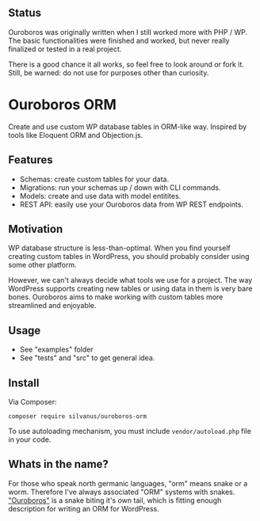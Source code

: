## Status

Ouroboros was originally written when I still worked more with PHP / WP. The basic functionalities were finished and worked, but never really finalized or tested in a real project.

There is a good chance it all works, so feel free to look around or fork it. Still, be warned: do not use for purposes other than curiosity.

# Ouroboros ORM

Create and use custom WP database tables in ORM-like way. Inspired by tools like Eloquent ORM and Objection.js.

## Features

- Schemas: create custom tables for your data.
- Migrations: run your schemas up / down with CLI commands.
- Models: create and use data with model entitites.
- REST API: easily use your Ouroboros data from WP REST endpoints.

## Motivation

WP database structure is less-than-optimal. When you find yourself creating custom tables in WordPress, you should probably consider using some other platform.

However, we can't always decide what tools we use for a project. The way WordPress supports creating new tables or using data in them is very bare bones. Ouroboros aims to make working with custom tables more streamlined and enjoyable.

## Usage

- See "examples" folder
- See "tests" and "src" to get general idea.

## Install

Via Composer:

`composer require silvanus/ouroboros-orm`

To use autoloading mechanism, you must include `vendor/autoload.php` file in your code.

## Whats in the name?

For those who speak north germanic languages, "orm" means snake or a worm. Therefore I've always associated "ORM" systems with snakes. ["Ouroboros"](https://en.wikipedia.org/wiki/Ouroboros) is a snake biting it's own tail, which is fitting enough description for writing an ORM for WordPress.
